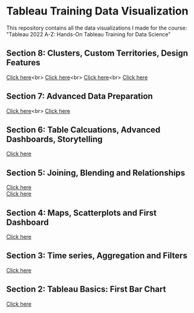 # Tableau Training Data Visualization
This repository contains all the data visualizations I made for the course: "Tableau 2022 A-Z: Hands-On Tableau Training for Data Science"

## Section 8: Clusters, Custom Territories, Design Features
[Click here](https://public.tableau.com/app/profile/denise.chan2035/viz/MarketingKPIsbyRegions/Sheet1?)<br>
[Click here](https://public.tableau.com/app/profile/denise.chan2035/viz/Comparerevenuebetweenoldandnewexpansions/Sheet3?)<br>
[Click here](https://public.tableau.com/app/profile/denise.chan2035/viz/Comparerevenuemarketingspendandpopulationbystore/Sheet6?)<br>
[Click here](https://public.tableau.com/app/profile/denise.chan2035/viz/Comparerevenuebaseonpopulationandmarketingspendbystore/Sheet8?)

## Section 7: Advanced Data Preparation
[Click here](https://public.tableau.com/app/profile/denise.chan2035/viz/GlobalCarsSales/Map?)<br>
[Click here](https://public.tableau.com/app/profile/denise.chan2035/viz/RelativeGlobalCarsSalesbyContinentRegion/RelativeCarsSold?)

## Section 6: Table Calcuations, Advanced Dashboards, Storytelling
[Click here](https://public.tableau.com/app/profile/denise.chan2035/viz/BankStoryline_16782058859190/Story1)

## Section 5: Joining, Blending and Relationships
[Click here](https://public.tableau.com/app/profile/denise.chan2035/viz/ComparingAmazonSalesandTargetbyCategory/Sheet3)<br>
[Click here](https://public.tableau.com/app/profile/denise.chan2035/viz/HowmuchsellersaremakingintotalpaymentsfromBrazilianE-commerce/Sheet1)

## Section 4: Maps, Scatterplots and First Dashboard
[Click here](https://public.tableau.com/app/profile/denise.chan2035/viz/AmazonSalesEU/Dashboard1)

## Section 3: Time series, Aggregation and Filters
[Click here](https://public.tableau.com/app/profile/denise.chan2035/viz/USUnemployment_16734736482160/USUnemployment)

## Section 2: Tableau Basics: First Bar Chart
[Click here](https://public.tableau.com/app/profile/denise.chan2035/viz/AnnaulBonusAnalysis_16731070717410/AnnualBonusAnalysis)

